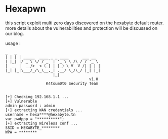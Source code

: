 # Hexapwn
this script exploit multi zero days discovered on the hexabyte default router.
more details about the vulnerabilities and protection will be discussed on our blog.

usage :

```
_   _                                    
| | | | _____  ____ _ _ ____      ___ __  
| |_| |/ _ \ \/ / _` | '_ \ \ /\ / / '_ \ 
|  _  |  __/>  < (_| | |_) \ V  V /| | | |
|_| |_|\___/_/\_\__,_| .__/ \_/\_/ |_| |_|
                     |_|                  
                                     v1.0 
                  K4tsum0t0 Security Team


[+] Checking 192.168.1.1 ...
[+] Vulnerable
admin password : admin
[+] extracting WAN credentials ...
username = hexa****@hexabyte.tn
var pwdppp = "**********";
[+] extracting Wireless conf ...
SSID = HEXABYTE_********
WPA = ********
```

